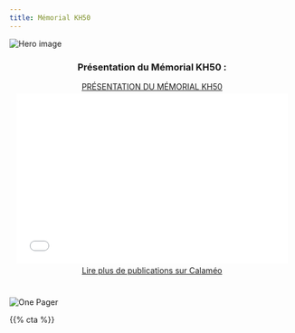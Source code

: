 ```yaml
---
title: Mémorial KH50
---
```


![Hero image](/images/banniere.jpg)

<h3 style="text-align: center">Présentation du Mémorial KH50 :</h3>



<div style="text-align:center;"><div style="margin:8px 0px 4px;"><a href="https://www.calameo.com/books/007399873951c717bb06c" target="_blank">PRÉSENTATION DU MÉMORIAL KH50</a></div><iframe src="//v.calameo.com/?bkcode=007399873951c717bb06c&mode=mini" width="480" height="300" frameborder="0" scrolling="no" allowtransparency allowfullscreen style="margin:0 auto;"></iframe><div style="margin:4px 0px 8px;"><a href="http://www.calameo.com/" target="_blank">Lire plus de publications sur Calaméo</a></div></div>

<br>

![One Pager](/images/presentation/dossier-presentation-memorial-KH50-P40.png)

{{% cta %}}
